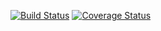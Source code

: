 [![Build Status](https://travis-ci.org/okamuuu/sample-ruby-project.svg?branch=master)](https://travis-ci.org/okamuuu/sample-ruby-project)
[![Coverage Status](https://coveralls.io/repos/okamuuu/sample-ruby-project/badge.png?branch=master)](https://coveralls.io/r/okamuuu/sample-ruby-project)
